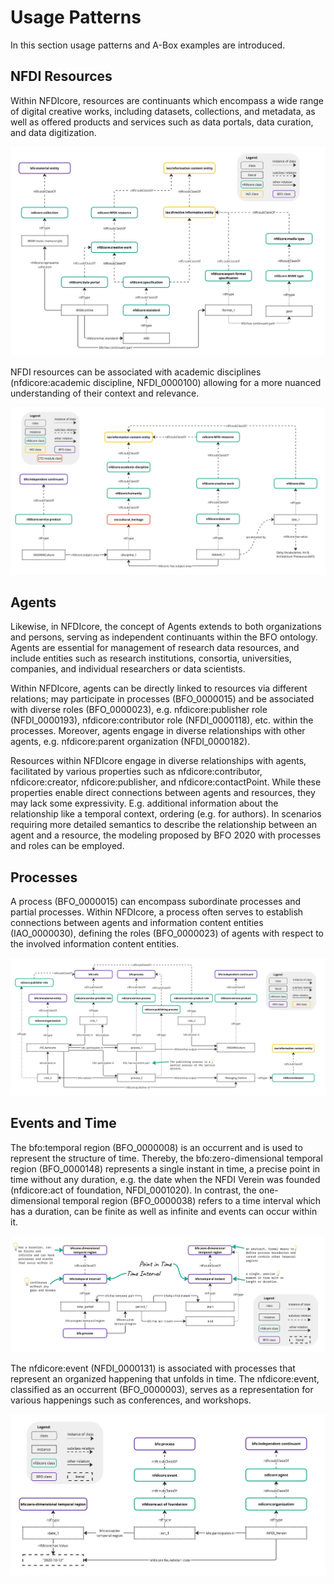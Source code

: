 # Usage Patterns

In this section usage patterns and A-Box examples are introduced.

## NFDI Resources

Within NFDIcore, resources are continuants which encompass a wide range of digital creative works, including datasets, collections, and metadata, as well as offered products and services such as data portals, data curation, and data digitization.  
 
![image](figures/nfdicore-pattern-dataportal.png)


NFDI resources can be associated with academic disciplines (nfdicore:academic discipline, NFDI_0000100) allowing for a more nuanced understanding of their context and relevance. 
 
![image](figures/nfdicore-pattern-discipline.png)

## Agents

Likewise, in NFDIcore, the concept of Agents extends to both organizations and persons, serving as independent continuants within the BFO ontology. Agents are essential for management of research data resources, and include entities such as research institutions, consortia, universities, companies, and individual researchers or data scientists. 

Within NFDIcore, agents can be directly linked to resources via different relations; may participate in processes (BFO_0000015) and be associated with diverse roles (BFO_0000023), e.g. nfdicore:publisher role (NFDI_0000193), nfdicore:contributor role (NFDI_0000118), etc. within the processes. Moreover, agents engage in diverse relationships with other agents, e.g. nfdicore:parent organization (NFDI_0000182). 

Resources within NFDIcore engage in diverse relationships with agents, facilitated by various properties such as nfdicore:contributor, nfdicore:creator, nfdicore:publisher, and nfdicore:contactPoint. While these properties enable direct connections between agents and resources, they may lack some expressivity. E.g. additional information about the relationship like a temporal context, ordering (e.g. for authors). In scenarios requiring more detailed semantics to describe the relationship between an agent and a resource, the modeling proposed by BFO 2020 with processes and roles can be employed.  

## Processes

A process (BFO_0000015) can encompass subordinate processes and partial processes. Within NFDIcore, a process often serves to establish connections between agents and information content entities (IAO_0000030), defining the roles (BFO_0000023) of agents with respect to the involved information content entities. 

![image](figures/nfdicore-pattern-process.png)


## Events and Time 

The bfo:temporal region (BFO_0000008) is an occurrent and is used to represent the structure of time. Thereby, the bfo:zero-dimensional temporal region (BFO_0000148) represents a single instant in time, a precise point in time without any duration, e.g. the date when the NFDI Verein was founded (nfdicore:act of foundation, NFDI_0001020). In contrast, the one-dimensional temporal region (BFO_0000038) refers to a time interval which has a duration, can be finite as well as infinite and events can occur within it. 

![image](figures/nfdicore-pattern-time.png)


The nfdicore:event (NFDI_0000131) is associated with processes that represent an organized happening that unfolds in time. The nfdicore:event, classified as an occurrent (BFO_0000003), serves as a representation for various happenings such as conferences, and workshops.

![image](figures/nfdicore-pattern-agent.png)

